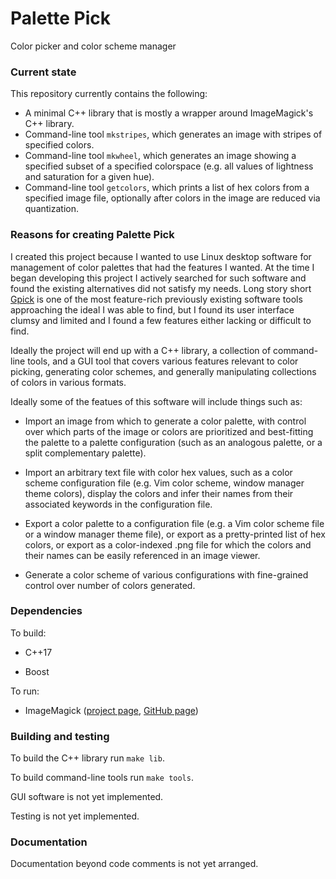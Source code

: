 Palette Pick
============

Color picker and color scheme manager

### Current state

This repository currently contains the following:

- A minimal C++ library that is mostly a wrapper around ImageMagick's C++
  library.
- Command-line tool `mkstripes`, which generates an image with stripes of
  specified colors.
- Command-line tool `mkwheel`, which generates an image showing a specified
  subset of a specified colorspace (e.g. all values of lightness and saturation
  for a given hue).
- Command-line tool `getcolors`, which prints a list of hex colors from a
  specified image file, optionally after colors in the image are reduced via
  quantization.

### Reasons for creating Palette Pick

I created this project because I wanted to use Linux desktop software for
management of color palettes that had the features I wanted. At the time I
began developing this project I actively searched for such software and found
the existing alternatives did not satisfy my needs. Long story short
[Gpick](https://github.com/thezbyg/gpick) is one of the most feature-rich
previously existing software tools approaching the ideal I was able to find,
but I found its user interface clumsy and limited and I found a few features
either lacking or difficult to find.

Ideally the project will end up with a C++ library, a collection of
command-line tools, and a GUI tool that covers various features relevant to
color picking, generating color schemes, and generally manipulating collections
of colors in various formats.

Ideally some of the featues of this software will include things such as:

- Import an image from which to generate a color palette, with control over
  which parts of the image or colors are prioritized and best-fitting the
  palette to a palette configuration (such as an analogous palette, or a split
  complementary palette).

- Import an arbitrary text file with color hex values, such as a color scheme
  configuration file (e.g. Vim color scheme, window manager theme colors),
  display the colors and infer their names from their associated keywords in
  the configuration file.

- Export a color palette to a configuration file (e.g. a Vim color scheme file
  or a window manager theme file), or export as a pretty-printed list of hex
  colors, or export as a color-indexed .png file for which the colors and their
  names can be easily referenced in an image viewer.

- Generate a color scheme of various configurations with fine-grained control
  over number of colors generated.

### Dependencies

To build:

- C++17

- Boost

To run:

- ImageMagick ([project page](http://www.imagemagick.org),
  [GitHub page](https://github.com/ImageMagick))

### Building and testing

To build the C++ library run `make lib`.

To build command-line tools run `make tools`.

GUI software is not yet implemented.

Testing is not yet implemented.

### Documentation

Documentation beyond code comments is not yet arranged.
